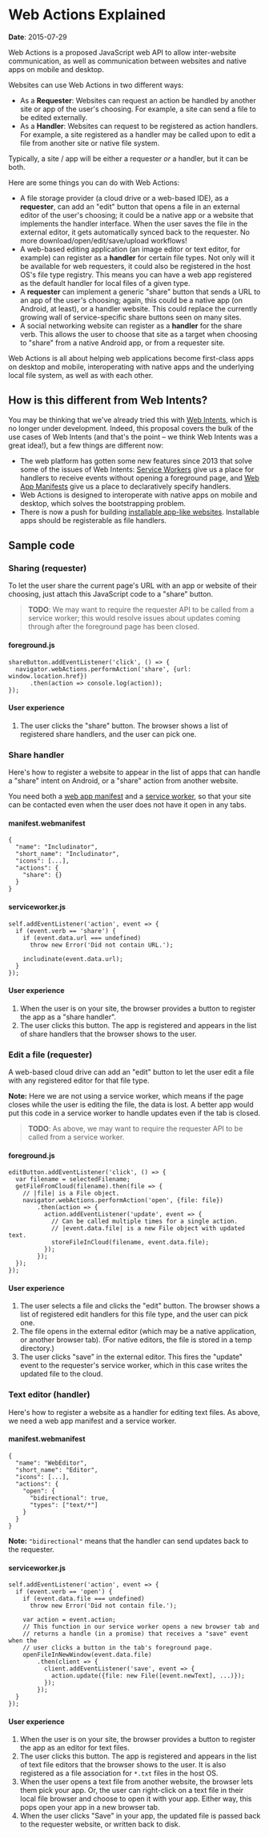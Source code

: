 # Web Actions Explained

**Date**: 2015-07-29

Web Actions is a proposed JavaScript web API to allow inter-website
communication, as well as communication between websites and native apps on
mobile and desktop.

Websites can use Web Actions in two different ways:

* As a **Requester**: Websites can request an action be handled by another site
  or app of the user's choosing. For example, a site can send a file to be
  edited externally.
* As a **Handler**: Websites can request to be registered as action handlers.
  For example, a site registered as a handler may be called upon to edit a file
  from another site or native file system.

Typically, a site / app will be either a requester *or* a handler, but it can be
both.

Here are some things you can do with Web Actions:

* A file storage provider (a cloud drive or a web-based IDE), as a
  **requester**, can add an "edit" button that opens a file in an external
  editor of the user's choosing; it could be a native app or a website that
  implements the handler interface. When the user saves the file in the external
  editor, it gets automatically synced back to the requester. No more
  download/open/edit/save/upload workflows!
* A web-based editing application (an image editor or text editor, for example)
  can register as a **handler** for certain file types. Not only will it be
  available for web requesters, it could also be registered in the host OS's
  file type registry. This means you can have a web app registered as the
  default handler for local files of a given type.
* A **requester** can implement a generic "share" button that sends a URL to an
  app of the user's choosing; again, this could be a native app (on Android, at
  least), or a handler website. This could replace the currently growing wall of
  service-specific share buttons seen on many sites.
* A social networking website can register as a **handler** for the share verb.
  This allows the user to choose that site as a target when choosing to "share"
  from a native Android app, or from a requester site.

Web Actions is all about helping web applications become first-class apps on
desktop and mobile, interoperating with native apps and the underlying local
file system, as well as with each other.

## How is this different from Web Intents?

You may be thinking that we've already tried this with [Web
Intents](http://webintents.org), which is no longer under development. Indeed,
this proposal covers the bulk of the use cases of Web Intents (and that's the
point – we think Web Intents was a great idea!), but a few things are different
now:

* The web platform has gotten some new features since 2013 that solve some of
  the issues of Web Intents: [Service
  Workers](http://slightlyoff.github.io/ServiceWorker/spec/service_worker/) give
  us a place for handlers to receive events without opening a foreground page,
  and [Web App Manifests](https://w3c.github.io/manifest/) give us a place to
  declaratively specify handlers.
* Web Actions is designed to interoperate with native apps on mobile and
  desktop, which solves the bootstrapping problem.
* There is now a push for building [installable app-like
  websites](https://w3c.github.io/manifest/#installable-web-applications).
  Installable apps should be registerable as file handlers.

## Sample code

### Sharing (requester)

To let the user share the current page's URL with an app or website of their
choosing, just attach this JavaScript code to a "share" button.

> **TODO**: We may want to require the requester API to be called from a service
> worker; this would resolve issues about updates coming through after the
> foreground page has been closed.

#### foreground.js

    shareButton.addEventListener('click', () => {
      navigator.webActions.performAction('share', {url: window.location.href})
          .then(action => console.log(action));
    });

#### User experience

1. The user clicks the "share" button. The browser shows a list of registered
   share handlers, and the user can pick one.

### Share handler

Here's how to register a website to appear in the list of apps that can handle a
"share" intent on Android, or a "share" action from another website.

You need both a [web app manifest](https://w3c.github.io/manifest/) and a
[service
worker](http://slightlyoff.github.io/ServiceWorker/spec/service_worker/),
so that your site can be contacted even when the user does not have it open in
any tabs.

#### manifest.webmanifest

    {
      "name": "Includinator",
      "short_name": "Includinator",
      "icons": [...],
      "actions": {
        "share": {}
      }
    }

#### serviceworker.js

    self.addEventListener('action', event => {
      if (event.verb == 'share') {
        if (event.data.url === undefined)
          throw new Error('Did not contain URL.');

        includinate(event.data.url);
      }
    });

#### User experience

1. When the user is on your site, the browser provides a button to register the
   app as a "share handler".
2. The user clicks this button. The app is registered and appears in the list of
   share handlers that the browser shows to the user.

### Edit a file (requester)

A web-based cloud drive can add an "edit" button to let the user edit a file
with any registered editor for that file type.

**Note:** Here we are not using a service worker, which means if the page closes
while the user is editing the file, the data is lost. A better app would put
this code in a service worker to handle updates even if the tab is closed.

> **TODO**: As above, we may want to require the requester API to be called from
> a service worker.

#### foreground.js

    editButton.addEventListener('click', () => {
      var filename = selectedFilename;
      getFileFromCloud(filename).then(file => {
        // |file| is a File object.
        navigator.webActions.performAction('open', {file: file})
            .then(action => {
              action.addEventListener('update', event => {
                // Can be called multiple times for a single action.
                // |event.data.file| is a new File object with updated text.
                storeFileInCloud(filename, event.data.file);
              });
            });
      });
    });

#### User experience

1. The user selects a file and clicks the "edit" button. The browser shows a
   list of registered edit handlers for this file type, and the user can pick
   one.
2. The file opens in the external editor (which may be a native application, or
   another browser tab). (For native editors, the file is stored in a temp
   directory.)
3. The user clicks "save" in the external editor. This fires the "update" event
   to the requester's service worker, which in this case writes the updated file
   to the cloud.

### Text editor (handler)

Here's how to register a website as a handler for editing text files. As above,
we need a web app manifest and a service worker.

#### manifest.webmanifest

    {
      "name": "WebEditor",
      "short_name": "Editor",
      "icons": [...],
      "actions": {
        "open": {
          "bidirectional": true,
          "types": ["text/*"]
        }
      }
    }

**Note:** `"bidirectional"` means that the handler can send updates back to the
requester.

#### serviceworker.js

    self.addEventListener('action', event => {
      if (event.verb == 'open') {
        if (event.data.file === undefined)
          throw new Error('Did not contain file.');

        var action = event.action;
        // This function in our service worker opens a new browser tab and
        // returns a handle (in a promise) that receives a "save" event when the
        // user clicks a button in the tab's foreground page.
        openFileInNewWindow(event.data.file)
            .then(client => {
              client.addEventListener('save', event => {
                action.update({file: new File([event.newText], ...)});
              });
            });
      }
    });

#### User experience

1. When the user is on your site, the browser provides a button to register the
   app as an editor for text files.
2. The user clicks this button. The app is registered and appears in the list of
   text file editors that the browser shows to the user. It is also registered
   as a file association for `*.txt` files in the host OS.
3. When the user opens a text file from another website, the browser lets them
   pick your app. Or, the user can right-click on a text file in their local
   file browser and choose to open it with your app. Either way, this pops open
   your app in a new browser tab.
4. When the user clicks "Save" in your app, the updated file is passed back to
   the requester website, or written back to disk.

